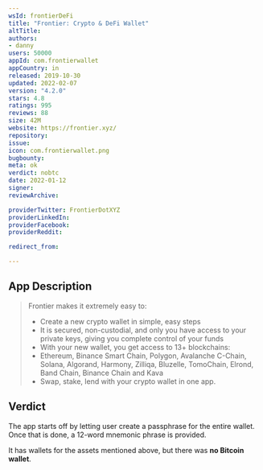 ```yaml
---
wsId: frontierDeFi
title: "Frontier: Crypto & DeFi Wallet"
altTitle: 
authors:
- danny
users: 50000
appId: com.frontierwallet
appCountry: in
released: 2019-10-30
updated: 2022-02-07
version: "4.2.0"
stars: 4.8
ratings: 995
reviews: 88
size: 42M
website: https://frontier.xyz/
repository: 
issue: 
icon: com.frontierwallet.png
bugbounty: 
meta: ok
verdict: nobtc
date: 2022-01-12
signer: 
reviewArchive:

providerTwitter: FrontierDotXYZ
providerLinkedIn: 
providerFacebook: 
providerReddit: 

redirect_from:

---
```


## App Description

> Frontier makes it extremely easy to:
> - Create a new crypto wallet in simple, easy steps
> - It is secured, non-custodial, and only you have access to your private keys, giving you complete control of your funds
> - With your new wallet, you get access to 13+ blockchains:
> - Ethereum, Binance Smart Chain, Polygon, Avalanche C-Chain, Solana, Algorand, Harmony, Zilliqa, Bluzelle, TomoChain, Elrond, Band Chain, Binance Chain and Kava
> - Swap, stake, lend with your crypto wallet in one app.

## Verdict  

The app starts off by letting user create a passphrase for the entire wallet. Once that is done, a 12-word mnemonic phrase is provided. 

It has wallets for the assets mentioned above, but there was **no Bitcoin wallet**.
